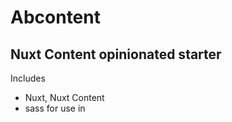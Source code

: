# Abcontent
## Nuxt Content opinionated starter

Includes
+ Nuxt, Nuxt Content
+ sass for use in <style lang="sass">
+ unoCSS atomic engine (using WindCSS with attributify)

Look at the [Content documentation](https://content-v2.nuxtjs.org/) to learn more.

## Setup

Make sure to install the dependencies:

```bash
# yarn
yarn install

# npm
npm install

# pnpm
pnpm install --shamefully-hoist
```

## Development Server

Start the development server on http://localhost:3000

```bash
# npm
npm run dev

# pnpm
pnpm run dev
```

## Production

Build the application for production:

```bash
npm run build
```

Locally preview production build:

```bash
npm run preview
```

Checkout the [deployment documentation](https://v3.nuxtjs.org/docs/deployment) for more information.
